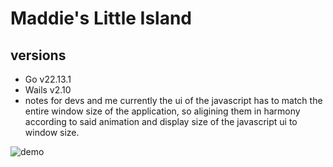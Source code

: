 # Maddie's Little Island

## versions
- Go v22.13.1 
- Wails v2.10
- notes for devs and me currently the ui of the javascript has to match the entire window size of the application, so aligining them in harmony according to said animation and display size of the javascript ui to window size.

![demo](https://github.com/user-attachments/assets/0e5a9e81-46af-4494-8813-38dad1dff21e)
